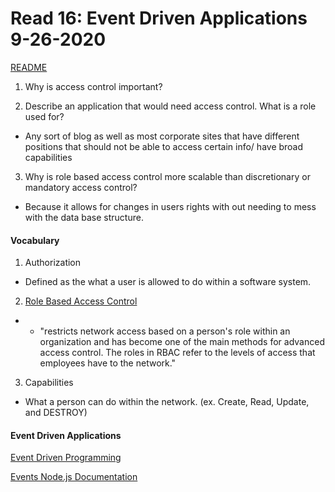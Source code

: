 # Read 16: Event Driven Applications 9-26-2020

[README](/README.md)

1. Why is access control important?

2. Describe an application that would need access control.
   What is a role used for?

- Any sort of blog as well as most corporate sites that have different positions that should not be able to access certain info/ have broad capabilities

3. Why is role based access control more scalable than discretionary or mandatory access control?

- Because it allows for changes in users rights with out needing to mess with the data base structure.

#### Vocabulary

1. Authorization

- Defined as the what a user is allowed to do within a software system.

2. [Role Based Access Control](https://digitalguardian.com/blog/what-role-based-access-control-rbac-examples-benefits-and-more)

- - "restricts network access based on a person's role within an organization and has become one of the main methods for advanced access control. The roles in RBAC refer to the levels of access that employees have to the network."

3. Capabilities

- What a person can do within the network. (ex. Create, Read, Update, and DESTROY)

#### Event Driven Applications

[Event Driven Programming](https://www.digitalocean.com/community/tutorials/nodejs-event-driven-programming)

[Events Node.js Documentation](https://nodejs.org/api/events.html)
